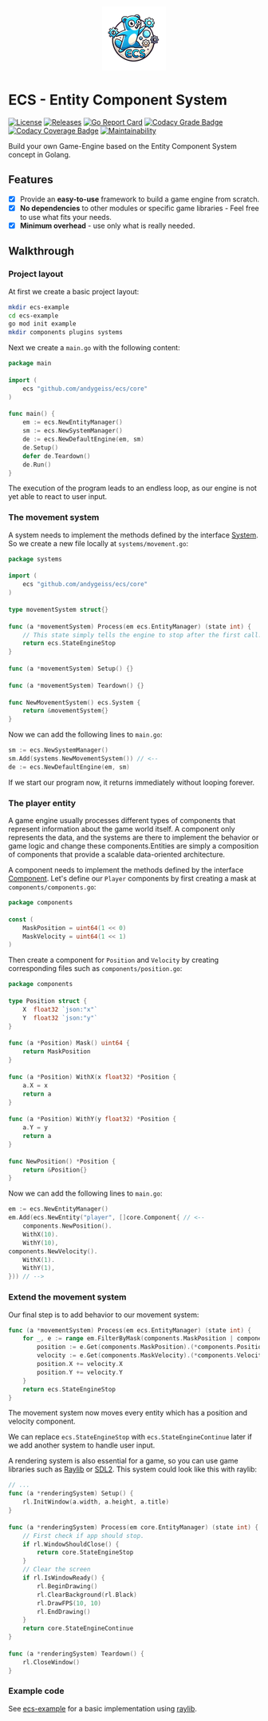 <p align="center">
<img src="https://github.com/andygeiss/ecs/blob/master/logo.png?raw=true" />
</p>

# ECS - Entity Component System

[![License](https://img.shields.io/github/license/andygeiss/ecs)](https://github.com/andygeiss/ecs/blob/master/LICENSE)
[![Releases](https://img.shields.io/github/v/release/andygeiss/ecs)](https://github.com/andygeiss/ecs/releases)
[![Go Report Card](https://goreportcard.com/badge/github.com/andygeiss/ecs)](https://goreportcard.com/report/github.com/andygeiss/ecs)
[![Codacy Grade Badge](https://app.codacy.com/project/badge/Grade/b4f4c9b35f4b46d8bf19f73379864b45)](https://app.codacy.com/gh/andygeiss/ecs/dashboard?utm_source=gh&utm_medium=referral&utm_content=&utm_campaign=Badge_grade)
[![Codacy Coverage Badge](https://app.codacy.com/project/badge/Coverage/b4f4c9b35f4b46d8bf19f73379864b45)](https://app.codacy.com/gh/andygeiss/ecs/dashboard?utm_source=gh&utm_medium=referral&utm_content=&utm_campaign=Badge_coverage)
[![Maintainability](https://api.codeclimate.com/v1/badges/5a2fd230f2eae6f244f2/maintainability)](https://codeclimate.com/github/andygeiss/ecs/maintainability)

Build your own Game-Engine based on the Entity Component System concept in Golang.

## Features

- [x] Provide an **easy-to-use** framework to build a game engine from scratch.
- [x] **No dependencies** to other modules or specific game libraries - Feel free to use what fits your needs.
- [x] **Minimum overhead** - use only what is really needed.

## Walkthrough

### Project layout

At first we create a basic project layout:

```bash
mkdir ecs-example
cd ecs-example
go mod init example
mkdir components plugins systems
```

Next we create a `main.go` with the following content:

```go
package main

import (
    ecs "github.com/andygeiss/ecs/core"
)

func main() {
    em := ecs.NewEntityManager()
    sm := ecs.NewSystemManager()
    de := ecs.NewDefaultEngine(em, sm)
    de.Setup()
    defer de.Teardown()
    de.Run()
}
```

The execution of the program leads to an endless loop, as our engine is not yet
able to react to user input.

### The movement system

A system needs to implement the methods defined by the interface
[System](https://github.com/andygeiss/ecs/blob/master/core/system.go).
So we create a new file locally at `systems/movement.go`:

```go
package systems

import (
    ecs "github.com/andygeiss/ecs/core"
)

type movementSystem struct{}

func (a *movementSystem) Process(em ecs.EntityManager) (state int) {
    // This state simply tells the engine to stop after the first call.
    return ecs.StateEngineStop
}

func (a *movementSystem) Setup() {}

func (a *movementSystem) Teardown() {}

func NewMovementSystem() ecs.System {
    return &movementSystem{}
}
```

Now we can add the following lines to `main.go`:

```go
sm := ecs.NewSystemManager()
sm.Add(systems.NewMovementSystem()) // <--
de := ecs.NewDefaultEngine(em, sm)
```

If we start our program now, it returns immediately without looping forever.

### The player entity

A game engine usually processes different types of components that represent
information about the game world itself. A component only represents the data,
and the systems are there to implement the behavior or game logic and change
these components.Entities are simply a composition of components that provide
a scalable data-oriented architecture.

A component needs to implement the methods defined by the interface
[Component](https://github.com/andygeiss/ecs/blob/master/core/entity.go).
Let's define our `Player` components by first creating a mask at
`components/components.go`:

```go
package components

const (
    MaskPosition = uint64(1 << 0)
    MaskVelocity = uint64(1 << 1)
)
```

Then create a component for `Position` and `Velocity` by creating
corresponding files such as `components/position.go`:

```go
package components

type Position struct {
    X  float32 `json:"x"`
    Y  float32 `json:"y"`
}

func (a *Position) Mask() uint64 {
    return MaskPosition
}

func (a *Position) WithX(x float32) *Position {
    a.X = x
    return a
}

func (a *Position) WithY(y float32) *Position {
    a.Y = y
    return a
}

func NewPosition() *Position {
    return &Position{}
}
```

Now we can add the following lines to `main.go`:

```go
em := ecs.NewEntityManager()
em.Add(ecs.NewEntity("player", []core.Component{ // <--
    components.NewPosition().
    WithX(10).
    WithY(10),
components.NewVelocity().
    WithX(1).
    WithY(1),
})) // -->
```

### Extend the movement system

Our final step is to add behavior to our movement system:

```go
func (a *movementSystem) Process(em ecs.EntityManager) (state int) {
    for _, e := range em.FilterByMask(components.MaskPosition | components.MaskVelocity) {
        position := e.Get(components.MaskPosition).(*components.Position)
        velocity := e.Get(components.MaskVelocity).(*components.Velocity)
        position.X += velocity.X
        position.Y += velocity.Y
    }
    return ecs.StateEngineStop
}
```

The movement system now moves every entity which has a position and velocity component.

We can replace `ecs.StateEngineStop` with `ecs.StateEngineContinue` later if we add
another system to handle user input.

A rendering system is also essential for a game, so you can use game libraries
such as [Raylib](https://pkg.go.dev/github.com/gen2brain/raylib-go/raylib) or
[SDL2](https://pkg.go.dev/github.com/veandco/go-sdl2).
This system could look like this with raylib:

```go
// ...
func (a *renderingSystem) Setup() {
    rl.InitWindow(a.width, a.height, a.title)
}

func (a *renderingSystem) Process(em core.EntityManager) (state int) {
    // First check if app should stop.
    if rl.WindowShouldClose() {
        return core.StateEngineStop
    }
    // Clear the screen
    if rl.IsWindowReady() {
        rl.BeginDrawing()
        rl.ClearBackground(rl.Black)
        rl.DrawFPS(10, 10)
        rl.EndDrawing()
    }
    return core.StateEngineContinue
}

func (a *renderingSystem) Teardown() {
    rl.CloseWindow()
}
```

### Example code

See [ecs-example](https://github.com/andygeiss/ecs-example) for a basic
implementation using [raylib](https://pkg.go.dev/github.com/gen2brain/raylib-go/raylib).
